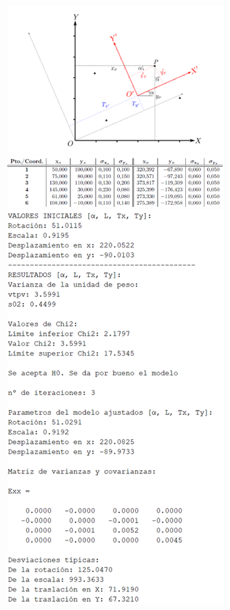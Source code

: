 ![Datoss](git_images/esquema.png)
![Datoss](git_images/datos.png)
![Resultados](git_images/Resultados.png)

